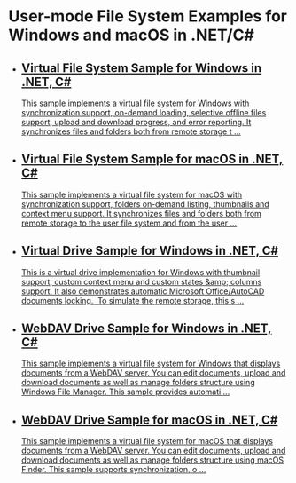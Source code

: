 
<h1>User-mode File System Examples for Windows and macOS in .NET/C#</h1>
<div class="description"></div>
<ul class="list">
<li>
<a class="link-header" href="https://github.com/ITHit/UserFileSystemSamples/tree/master/Windows/VirtualFileSystem">
<h2>Virtual File System Sample for Windows in .NET, C#</h2>
</a>

<a href="https://github.com/ITHit/UserFileSystemSamples/tree/master/Windows/VirtualFileSystem">
<p>
This sample implements a virtual file system for Windows with synchronization support, on-demand loading,&nbsp;selective offline files support, upload and download progress, and error reporting. It synchronizes files and folders both from remote storage t                                            <span>...</span>
</p>
</a>
</li>
<li>
<a class="link-header" href="https://github.com/ITHit/UserFileSystemSamples/tree/master/macOS/VirtualFileSystem">
<h2>Virtual File System Sample for macOS in .NET, C#</h2>
</a>

<a href="https://github.com/ITHit/UserFileSystemSamples/tree/master/macOS/VirtualFileSystem">
<p>
This sample implements a virtual file system for macOS with synchronization support, folders on-demand listing, thumbnails and context menu support.&nbsp;It synchronizes files and folders both from remote storage to the user file system and from the user                                             <span>...</span>
</p>
</a>
</li>
<li>
<a class="link-header" href="https://github.com/ITHit/UserFileSystemSamples/tree/master/Windows/VirtualDrive/">
<h2>Virtual Drive Sample for Windows in .NET, C#</h2>
</a>

<a href="https://github.com/ITHit/UserFileSystemSamples/tree/master/Windows/VirtualDrive/">
<p>
This is a virtual drive implementation for Windows with thumbnail support, custom context menu and custom states &amp;amp; columns support. It also demonstrates automatic Microsoft Office/AutoCAD documents locking.&nbsp;
To simulate the remote storage, this s                                            <span>...</span>
</p>
</a>
</li>
<li>
<a class="link-header" href="https://github.com/ITHit/UserFileSystemSamples/tree/master/Windows/WebDAVDrive/">
<h2>WebDAV Drive Sample for Windows in .NET, C#</h2>
</a>

<a href="https://github.com/ITHit/UserFileSystemSamples/tree/master/Windows/WebDAVDrive/">
<p>
This sample implements a virtual file system for Windows that displays documents from a WebDAV server. You can edit documents, upload and download documents as well as manage folders structure using Windows File Manager. This sample provides automati                                            <span>...</span>
</p>
</a>
</li>
<li>
<a class="link-header" href="https://github.com/ITHit/UserFileSystemSamples/tree/master/macOS/WebDAVDrive">
<h2>WebDAV Drive Sample for macOS in .NET, C#</h2>
</a>

<a href="https://github.com/ITHit/UserFileSystemSamples/tree/master/macOS/WebDAVDrive">
<p>
This sample implements a virtual file system for macOS that displays documents from a WebDAV server. You can edit documents, upload and download documents as well as manage folders structure using macOS Finder. This sample supports synchronization, o                                            <span>...</span>
</p>
</a>
</li>
</ul>


